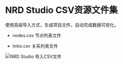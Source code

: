 # NRD Studio CSV资源文件集

使用高级导入方式，生成项目文件，自动完成数据可视化。

* nodes.csv 节点列表文件

* links.csv 关系列表文件

![NRD Studio 导入CSV文件](https://nrdstudio.cn/a/wp-content/uploads/2023/07/nrd_studio_import_advanced.jpg "NRD Studio 导入CSV文件")